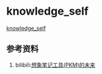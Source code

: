 # knowledge_self
 [knowledge_self](https://github.com/githcc/knowledge_self/blob/main/README.md) 

## 参考资料
1. bilibili:[想象笔记工具(PKM)的未来](https://www.bilibili.com/video/BV1hk4y1H7rR)
